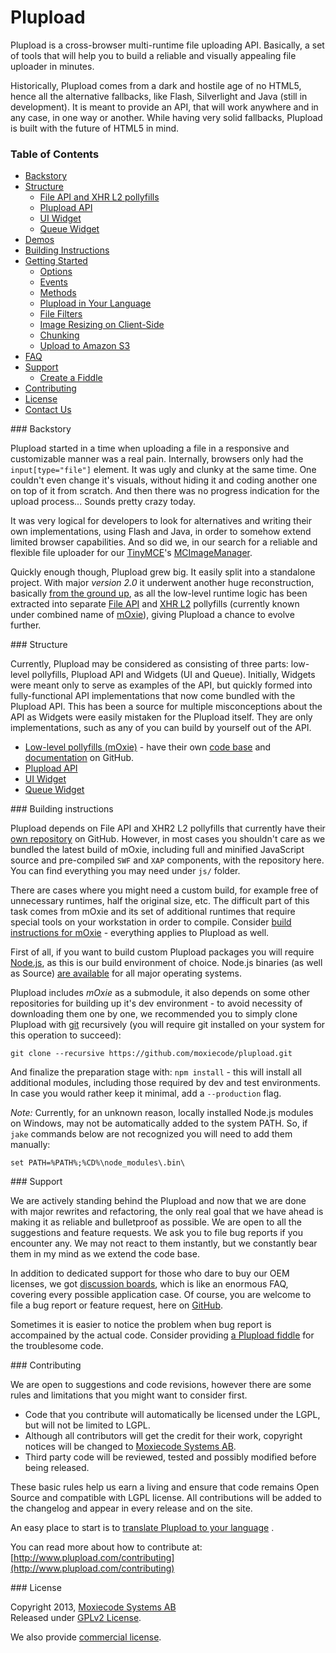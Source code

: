 # Plupload

Plupload is a cross-browser multi-runtime file uploading API. Basically, a set of tools that will help you to
build a reliable and visually appealing file uploader in minutes.

Historically, Plupload comes from a dark and hostile age of no HTML5, hence all the alternative fallbacks,
like Flash, Silverlight and Java (still in development). It is meant to provide an API, that
will work anywhere and in any case, in one way or another. While having very solid fallbacks, Plupload
is built with the future of HTML5 in mind.

### Table of Contents

* [Backstory](https://github.com/moxiecode/plupload/blob/master/readme.md#backstory)
* [Structure](https://github.com/moxiecode/plupload/blob/master/readme.md#structure)
    * [File API and XHR L2 pollyfills](https://github.com/moxiecode/moxie/blob/master/README.md)
    * [Plupload API](https://github.com/moxiecode/plupload/wiki/API)
    * [UI Widget](https://github.com/moxiecode/plupload/wiki/UI.Plupload)
    * [Queue Widget](https://github.com/moxiecode/plupload/wiki/pluploadQueue)
* [Demos](https://github.com/jayarjo/plupload-demos/blob/master/README.md)
* [Building Instructions](https://github.com/moxiecode/plupload/blob/master/readme.md#build)
* [Getting Started](https://github.com/moxiecode/plupload/wiki/Getting-Started)
    * [Options](https://github.com/moxiecode/plupload/wiki/Options)
    * [Events](https://github.com/moxiecode/plupload/wiki/Uploader#wiki-events)
    * [Methods](https://github.com/moxiecode/plupload/wiki/Uploader#wiki-methods)
    * [Plupload in Your Language](https://github.com/moxiecode/plupload/wiki/Plupload-in-Your-Language)
    * [File Filters](https://github.com/moxiecode/plupload/wiki/File-Filters)
    * [Image Resizing on Client-Side](https://github.com/moxiecode/plupload/wiki/Image-Resizing-on-Client-Side)
    * [Chunking](https://github.com/moxiecode/plupload/wiki/Chunking)
    * [Upload to Amazon S3](https://github.com/moxiecode/plupload/wiki/Upload-to-Amazon-S3)
* [FAQ](https://github.com/moxiecode/plupload/wiki/Frequently-Asked-Questions)
* [Support](https://github.com/moxiecode/plupload/blob/master/readme.md##support)
    * [Create a Fiddle](https://github.com/moxiecode/plupload/wiki/Create-a-Fiddle)
* [Contributing](https://github.com/moxiecode/plupload/blob/master/readme.md#contribute)
* [License](https://github.com/moxiecode/plupload/blob/master/readme.md#license)
* [Contact Us](http://www.moxiecode.com/contact.php)

<a name="backstory" />
### Backstory

Plupload started in a time when uploading a file in a responsive and customizable manner was a real pain.
Internally, browsers only had the `input[type="file"]` element. It was ugly and clunky at the same time.
One couldn't even change it's visuals, without hiding it and coding another one on top of it from scratch.
And then there was no progress indication for the upload process... Sounds pretty crazy today.

It was very logical for developers to look for alternatives and writing their own implementations, using
Flash and Java, in order to somehow extend limited browser capabilities. And so did we, in our search for
a reliable and flexible file uploader for
our [TinyMCE](http://www.tinymce.com/index.php)'s
[MCImageManager](http://www.tinymce.com/enterprise/mcimagemanager.php).

Quickly enough though, Plupload grew big. It easily split into a standalone project.
With major *version 2.0* it underwent another huge reconstruction, basically
[from the ground up](http://blog.moxiecode.com/2012/11/28/first-public-beta-plupload-2/),
as all the low-level runtime logic has been extracted into separate [File API](http://www.w3.org/TR/FileAPI/)
and [XHR L2](http://www.w3.org/TR/XMLHttpRequest/) pollyfills (currently known under combined name
of [mOxie](https://github.com/moxiecode/moxie)),
giving Plupload a chance to evolve further.

<a name="structure" />
### Structure

Currently, Plupload may be considered as consisting of three parts: low-level pollyfills,
Plupload API and Widgets (UI and Queue). Initially, Widgets were meant only to serve as examples
of the API, but quickly formed into fully-functional API implementations that now come bundled with
the Plupload API. This has been a source for multiple misconceptions about the API as Widgets were
easily mistaken for the Plupload itself. They are only implementations, such as any of you can
build by yourself out of the API.

* [Low-level pollyfills (mOxie)](https://github.com/moxiecode/moxie) - have their
  own [code base](https://github.com/moxiecode/moxie) and [documentation](https://github.com/moxiecode/moxie/wiki) on
  GitHub.
* [Plupload API](https://github.com/moxiecode/plupload/wiki/API)
* [UI Widget](https://github.com/moxiecode/plupload/wiki/UI.Plupload)
* [Queue Widget](https://github.com/moxiecode/plupload/wiki/pluploadQueue)

<a name="build" />
### Building instructions

Plupload depends on File API and XHR2 L2 pollyfills that currently have their
[own repository](https://github.com/moxiecode/moxie) on GitHub. However, in most cases you shouldn't
care as we bundled the latest build of mOxie, including full and minified JavaScript source and
pre-compiled `SWF` and `XAP` components, with the repository here. You can find everything you may
need under `js/` folder.

There are cases where you might need a custom build, for example free of unnecessary runtimes, half the
original size, etc. The difficult part of this task comes from mOxie and its set of additional runtimes
that require special tools on your workstation in order to compile.
Consider [build instructions for mOxie](https://github.com/moxiecode/moxie#build-instructions) -
everything applies to Plupload as well.

First of all, if you want to build custom Plupload packages you will require [Node.js](http://nodejs.org/),
as this is our build environment of choice. Node.js binaries (as well as Source)
[are available](http://nodejs.org/download/) for all major operating systems.

Plupload includes _mOxie_ as a submodule, it also depends on some other repositories for building up it's dev
environment - to avoid necessity of downloading them one by one, we recommended you to simply clone Plupload
with [git](http://git-scm.com/) recursively (you will require git installed on your system for this operation
to succeed):

```
git clone --recursive https://github.com/moxiecode/plupload.git
```

And finalize the preparation stage with: `npm install` - this will install all additional modules, including those
required by dev and test environments. In case you would rather keep it minimal, add a `--production` flag.

*Note:* Currently, for an unknown reason, locally installed Node.js modules on Windows, may not be automatically
added to the system PATH. So, if `jake` commands below are not recognized you will need to add them manually:

```
set PATH=%PATH%;%CD%\node_modules\.bin\
``` 

<a name="support" />
### Support

We are actively standing behind the Plupload and now that we are done with major rewrites and refactoring,
the only real goal that we have ahead is making it as reliable and bulletproof as possible. We are open to
all the suggestions and feature requests. We ask you to file bug reports if you encounter any. We may not
react to them instantly, but we constantly bear them in my mind as we extend the code base.

In addition to dedicated support for those who dare to buy our OEM licenses, we got
[discussion boards](http://www.plupload.com/punbb/index.php), which is like an enormous FAQ,
covering every possible application case. Of course, you are welcome to file a bug report or feature request,
here on [GitHub](https://github.com/moxiecode/plupload/issues).

Sometimes it is easier to notice the problem when bug report is accompained by the actual code. Consider providing
[a Plupload fiddle](https://github.com/moxiecode/plupload/wiki/Create-a-Fiddle) for the troublesome code.

<a name="contribute" />
### Contributing

We are open to suggestions and code revisions, however there are some rules and limitations that you might
want to consider first.

* Code that you contribute will automatically be licensed under the LGPL, but will not be limited to LGPL.
* Although all contributors will get the credit for their work, copyright notices will be changed
  to [Moxiecode Systems AB](http://www.moxiecode.com/).
* Third party code will be reviewed, tested and possibly modified before being released.

These basic rules help us earn a living and ensure that code remains Open Source and compatible with LGPL license. All
contributions will be added to the changelog and appear in every release and on the site.

An easy place to start is
to [translate Plupload to your language](https://github.com/moxiecode/plupload/wiki/Plupload-in-Your-Language#contribute)
.

You can read more about how to contribute
at: [http://www.plupload.com/contributing](http://www.plupload.com/contributing)

<a name="license" />
### License

Copyright 2013, [Moxiecode Systems AB](http://www.moxiecode.com/)  
Released under [GPLv2 License](https://github.com/moxiecode/plupload/blob/master/license.txt).

We also provide [commercial license](http://www.plupload.com/commercial.php).
